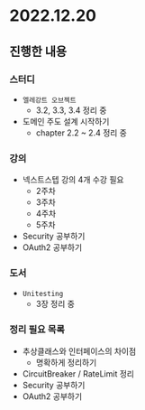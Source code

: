 # 2022.12.20

## 진행한 내용

### 스터디

- `엘레강트 오브젝트`
	- 3.2, 3.3, 3.4 정리 중
- 도메인 주도 설계 시작하기
	- chapter 2.2 ~ 2.4 정리 중

### 강의

- 넥스트스텝 강의 4개 수강 필요
	- 2주차
  - 3주차
  - 4주차
  - 5주차
- Security 공부하기
- OAuth2 공부하기

### 도서

- `Unitesting`
	- 3장 정리 중

### 정리 필요 목록

- 추상클래스와 인터페이스의 차이점
	- 명확하게 정리하기
- CircuitBreaker / RateLimit 정리
- Security 공부하기
- OAuth2 공부하기
